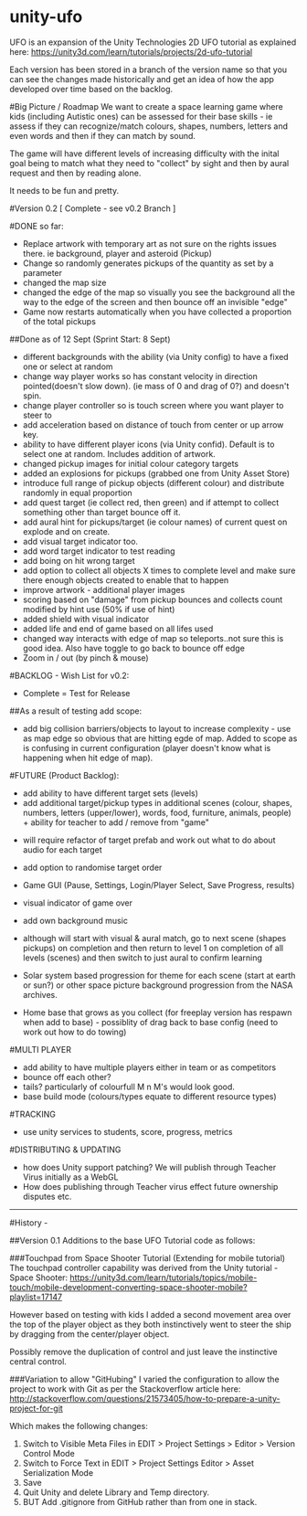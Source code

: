 # unity-ufo

UFO is an expansion of the Unity Technologies 2D UFO tutorial as explained here:
https://unity3d.com/learn/tutorials/projects/2d-ufo-tutorial

Each version has been stored in a branch of the version name so that you can see the changes made historically and get an idea of how the app developed over time based on the backlog.

#Big Picture / Roadmap
We want to create a space learning game where kids (including Autistic ones) can be assessed for their base skills - ie assess if they can recognize/match colours, shapes, numbers, letters and even words and then if they can match by sound.

The game will have different levels of increasing difficulty with the inital goal being to match what they need to "collect" by sight and then by aural request and then by reading alone.

It needs to be fun and pretty.

#Version 0.2 [ Complete - see v0.2 Branch ]

#DONE so far:
* Replace artwork with temporary art as not sure on the rights issues there. ie background, player and asteroid (Pickup)
* Change so randomly generates pickups of the quantity as set by a parameter
* changed the map size
* changed the edge of the map so visually you see the background all the way to the edge of the screen and then bounce off an invisible "edge"
* Game now restarts automatically when you have collected a proportion of the total pickups

##Done as of 12 Sept (Sprint Start: 8 Sept)
* different backgrounds with the ability (via Unity config) to have a fixed one or select at random
* change way player works so has constant velocity in direction pointed(doesn't slow down). (ie mass of 0 and drag of 0?) and doesn't spin. 
* change player controller so is touch screen where you want player to steer to
* add acceleration based on distance of touch from center or up arrow key.
* ability to have different player icons (via Unity confid).  Default is to select one at random.  Includes addition of artwork.
* changed pickup images for initial colour category targets
* added an explosions for pickups (grabbed one from Unity Asset Store)
* introduce full range of pickup objects (different colour) and distribute randomly in equal proportion
* add quest target (ie collect red, then green) and if attempt to collect something other than target bounce off it.  
* add aural hint for pickups/target (ie colour names) of current quest on explode and on create.
* add visual target indicator too.
* add word target indicator to test reading
* add boing on hit wrong target
* add option to collect all objects X times to complete level and make sure there enough objects created to enable that to happen
* improve artwork - additional player images
* scoring based on "damage" from pickup bounces and collects count modified by hint use (50% if use of hint)
* added shield with visual indicator
* added life and end of game based on all lifes used
* changed way interacts with edge of map so teleports..not sure this is good idea. Also have toggle to go back to bounce off edge
* Zoom in / out (by pinch & mouse)
 
#BACKLOG - Wish List for v0.2:
* Complete = Test for Release 

##As a result of testing add scope:
* add big collision barriers/objects to layout to increase complexity - use as map edge so obvious that are hitting egde of map. Added to scope as is confusing in current configuration (player doesn't know what is happening when hit edge of map).

#FUTURE (Product Backlog):

* add ability to have different target sets (levels) 
* add additional target/pickup types in additional scenes (colour, shapes, numbers, letters (upper/lower), words, food, furniture, animals, people) + ability for teacher to add / remove from "game"
 - will require refactor of target prefab and work out what to do about audio for each target
* add option to randomise target order 
* Game GUI (Pause, Settings, Login/Player Select, Save Progress, results)
* visual indicator of game over
* add own background music
* although will start with visual & aural match, go to next scene (shapes pickups) on completion and then return to level 1 on completion of all levels (scenes) and then switch to just aural to confirm learning
* Solar system based progression for theme for each scene (start at earth or sun?) or other space picture background progression from the NASA archives. 

* Home base that grows as you collect (for freeplay version has respawn when add to base) - possiblity of drag back to base config (need to work out how to do towing)

#MULTI PLAYER
* add ability to have multiple players either in team or as competitors
* bounce off each other?
* tails? particularly of colourfull M n M's would look good.
* base build mode (colours/types equate to different resource types)

#TRACKING
* use unity services to students, score, progress, metrics

#DISTRIBUTING & UPDATING 
* how does Unity support patching? We will publish through Teacher Virus initially as a WebGL
* How does publishing through Teacher virus effect future ownership disputes etc.

---

#History - 

##Version 0.1
Additions to the base UFO Tutorial code as follows:

###Touchpad from Space Shooter Tutorial (Extending for mobile tutorial)
The touchpad controller capability was derived from the Unity tutorial - Space Shooter:
https://unity3d.com/learn/tutorials/topics/mobile-touch/mobile-development-converting-space-shooter-mobile?playlist=17147

However based on testing with kids I added a second movement area over the top of the player object as they both instinctively went to steer the ship by dragging from the center/player object. 

Possibly remove the duplication of control and just leave the instinctive central control.

###Variation to allow "GitHubing"
I varied the configuration to allow the project to work with Git as per the Stackoverflow article here:
http://stackoverflow.com/questions/21573405/how-to-prepare-a-unity-project-for-git

Which makes the following changes:
1. Switch to Visible Meta Files in EDIT > Project Settings > Editor > Version Control Mode
2. Switch to Force Text in EDIT > Project Settings Editor > Asset Serialization Mode
3. Save 
4. Quit Unity and delete Library and Temp directory.
5. BUT Add .gitignore from GitHub rather than from one in stack.




